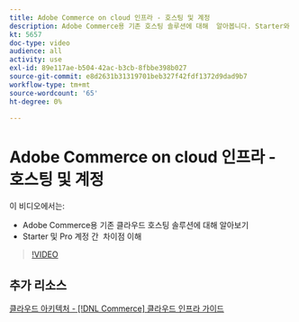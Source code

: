 ```yaml
---
title: Adobe Commerce on cloud 인프라 - 호스팅 및 계정
description: Adobe Commerce용 기존 호스팅 솔루션에 대해 ​ 알아봅니다. Starter와 Pro 계정 간의 차이점을 ​ 파악합니다.
kt: 5657
doc-type: video
audience: all
activity: use
exl-id: 89e117ae-b504-42ac-b3cb-8fbbe398b027
source-git-commit: e8d2631b31319701beb327f42fdf1372d9dad9b7
workflow-type: tm+mt
source-wordcount: '65'
ht-degree: 0%

---
```


# Adobe Commerce on cloud 인프라 - 호스팅 및 계정

이 비디오에서는:

- Adobe Commerce용 기존 클라우드 호스팅 솔루션&#x200B;에 대해 알아보기
- Starter 및 Pro 계정 간 &#x200B; 차이점 이해

>[!VIDEO](https://video.tv.adobe.com/v/35813?quality=12&learn=on)

## 추가 리소스

[클라우드 아키텍처 - [!DNL Commerce] 클라우드 인프라 가이드](https://experienceleague.adobe.com/docs/commerce-cloud-service/user-guide/architecture/cloud-architecture.html)
